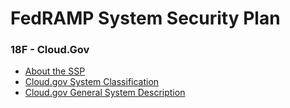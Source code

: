 # FedRAMP System Security Plan
### 18F - Cloud.Gov  

* [About the SSP](FedRAMP/about-the-ssp.md)
* [Cloud.gov System Classification](FedRAMP/system-data.md)
* [Cloud.gov General System Description](FedRAMP/system-description.md)
